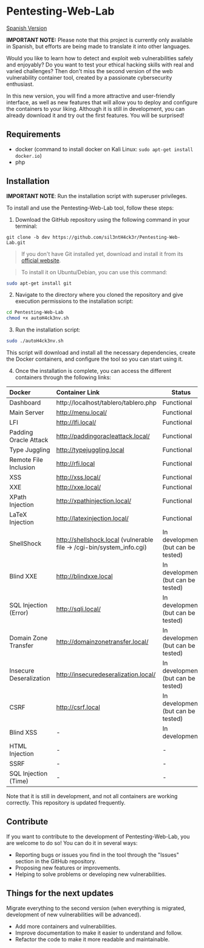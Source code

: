 # Pentesting-Web-Lab

[Spanish Version](README.md)

**IMPORTANT NOTE:** Please note that this project is currently only available in Spanish, but efforts are being made to translate it into other languages.

Would you like to learn how to detect and exploit web vulnerabilities safely and enjoyably? Do you want to test your ethical hacking skills with real and varied challenges? Then don't miss the second version of the web vulnerability container tool, created by a passionate cybersecurity enthusiast.

In this new version, you will find a more attractive and user-friendly interface, as well as new features that will allow you to deploy and configure the containers to your liking. Although it is still in development, you can already download it and try out the first features. You will be surprised!

## Requirements

- docker (command to install docker on Kali Linux: `sudo apt-get install docker.io`)
- php

## Installation

**IMPORTANT NOTE**: Run the installation script with superuser privileges.

To install and use the Pentesting-Web-Lab tool, follow these steps:

1. Download the GitHub repository using the following command in your terminal:

```
git clone -b dev https://github.com/sil3ntH4ck3r/Pentesting-Web-Lab.git
```
> If you don't have Git installed yet, download and install it from its [official website](https://git-scm.com/downloads).

> To install it on Ubuntu/Debian, you can use this command:
```bash
sudo apt-get install git
```

2. Navigate to the directory where you cloned the repository and give execution permissions to the installation script:

```bash
cd Pentesting-Web-Lab
chmod +x autoH4ck3nv.sh
```

3. Run the installation script:

```bash
sudo ./autoH4ck3nv.sh
```

This script will download and install all the necessary dependencies, create the Docker containers, and configure the tool so you can start using it.

4. Once the installation is complete, you can access the different containers through the following links:

| Docker               | Container Link                             |Status                                |
|:---------------------|:-------------------------------------------|--------------------------------------|
| Dashboard            | http://localhost/tablero/tablero.php       |Functional                            |
| Main Server          | http://menu.local/                         |Functional                            |
| LFI                  | http://lfi.local/                          |Functional                            |
| Padding Oracle Attack| http://paddingoracleattack.local/          |Functional                            |
| Type Juggling        | http://typejuggling.local                  |Functional                            |
| Remote File Inclusion|http://rfi.local                            |Functional                            |
| XSS                  | http://xss.local/                          |Functional                            |
| XXE                  | http://xxe.local/                          |Functional                            |
| XPath Injection      | http://xpathinjection.local/               |Functional                            |
| LaTeX Injection      | http://latexinjection.local/               |Functional                            |
| ShellShock           | http://shellshock.local (vulnerable file -> /cgi-bin/system_info.cgi)|In development (but can be tested)|
| Blind XXE            | http://blindxxe.local                      |In development (but can be tested)    |
| SQL Injection (Error)| http://sqli.local/                         |In development (but can be tested)    |
| Domain Zone Transfer | http://domainzonetransfer.local/           |In development (but can be tested)    |
| Insecure Deseralization | http://insecuredeseralization.local/    |In development (but can be tested)    |
| CSRF                 | http://csrf.local                          |In development (but can be tested)    |
| Blind XSS            |                    -                       |In development                        |
| HTML Injection       |                    -                       |                   -                  |
| SSRF                 |                    -                       |                   -                  |
| SQL Injection (Time) |                    -                       |                   -                  |

Note that it is still in development, and not all containers are working correctly. This repository is updated frequently.

## Contribute

If you want to contribute to the development of Pentesting-Web-Lab, you are welcome to do so! You can do it in several ways:

- Reporting bugs or issues you find in the tool through the "Issues" section in the GitHub repository.
- Proposing new features or improvements.
- Helping to solve problems or developing new vulnerabilities.

## Things for the next updates
Migrate everything to the second version (when everything is migrated, development of new vulnerabilities will be advanced).
- Add more containers and vulnerabilities.
- Improve documentation to make it easier to understand and follow.
- Refactor the code to make it more readable and maintainable.
